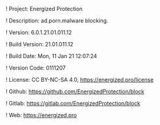 ! Project: Energized Protection

! Description: ad.porn.malware blocking.

! Version: 6.0.1.21.01.011.12

! Build Version: 21.01.011.12

! Build Date: Mon, 11 Jan 21 12:07:24

! Version Code: 0111207

! License: CC BY-NC-SA 4.0, https://energized.pro/license

! Github: https://github.com/EnergizedProtection/block

! Gitlab: https://gitlab.com/EnergizedProtection/block


! Web: https://energized.pro
